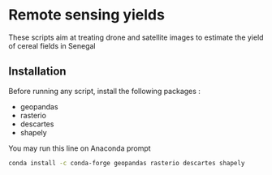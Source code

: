 # Remote sensing yields
These scripts aim at treating drone and satellite images to estimate the yield of cereal fields in Senegal

## Installation
Before running any script, install the following packages : 
* geopandas
* rasterio
* descartes
* shapely

You may run this line on Anaconda prompt

```bash
conda install -c conda-forge geopandas rasterio descartes shapely
```

